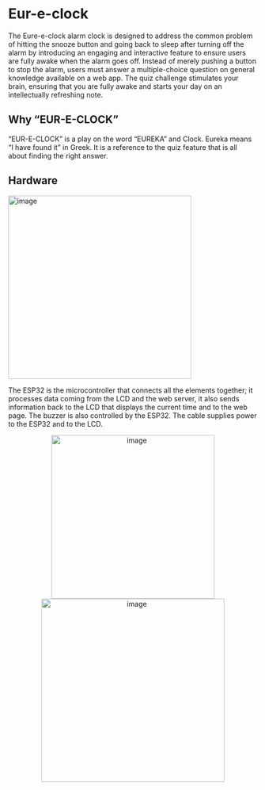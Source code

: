 # Eur-e-clock
The Eure-e-clock alarm clock is designed to address the common problem of hitting the snooze button and going back to sleep after turning off the alarm by introducing an engaging and interactive feature to ensure users are fully awake when the alarm goes off. Instead of merely pushing a button to stop the alarm, users must answer a multiple-choice question on general knowledge available on a web app. The quiz challenge stimulates your brain, ensuring that you are fully awake and starts your day on an intellectually refreshing note.

## Why “EUR-E-CLOCK”
“EUR-E-CLOCK” is a play on the word “EUREKA” and Clock. Eureka means “I have found it” in Greek. It is a reference to the quiz feature that is all about finding the right answer.

## Hardware 

<img align="center" width="370" alt="image" src="https://github.com/EnamiYa/Eur-e-clock/assets/88585398/55ac143d-89e1-4838-93b4-2edabe266fa1"><br>

The ESP32 is the microcontroller that connects all the elements together; it processes data coming from the LCD and the web server, it also sends information back to the LCD that displays the current time and to the web page. The buzzer is also controlled by the ESP32. The cable supplies power to the ESP32 and to the LCD.
<p align="center">
  <img width="330" alt="image" class="center" src="https://github.com/EnamiYa/Eur-e-clock/assets/88585398/6c68d415-3576-4dd5-9d60-4c4584b9e15c">

<img width="370" alt="image" src="https://github.com/EnamiYa/Eur-e-clock/assets/88585398/0ad8af87-44ad-48ac-8baf-a488f25e4e48">
</p>



